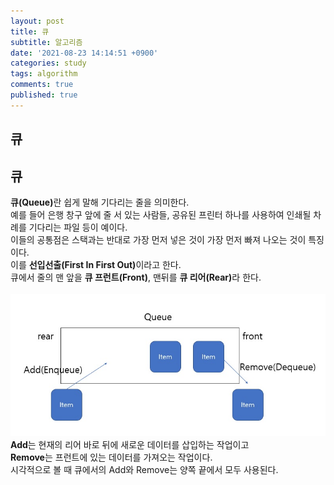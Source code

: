 ```yaml
---
layout: post
title: 큐
subtitle: 알고리즘
date: '2021-08-23 14:14:51 +0900'
categories: study
tags: algorithm
comments: true
published: true
---
```

## 큐
<h2>큐</h2>
<strong>큐(Queue)</strong>란 쉽게 말해 기다리는 줄을 의미한다.<br>
예를 들어 은행 창구 앞에 줄 서 있는 사람들, 공유된 프린터 하나를 사용하여 인쇄될 차례를 기다리는 파일 등이 예이다.<br>
이들의 공통점은 스택과는 반대로 가장 먼저 넣은 것이 가장 먼저 빠져 나오는 것이 특징이다.<br>
이를 <strong>선입선출(First In First Out)</strong>이라고 한다.<br>
큐에서 줄의 맨 앞을 <strong>큐 프런트(Front)</strong>, 맨뒤를 <strong>큐 리어(Rear)</strong>라 한다.<br>
<br>
<img src="/assets/img/queue1.jpg" title="큐" alt="아무거나"/>
<strong>Add</strong>는 현재의 리어 바로 뒤에 새로운 데이터를 삽입하는 작업이고<br>
<strong>Remove</strong>는 프런트에 있는 데이터를 가져오는 작업이다.<br>
시각적으로 볼 때 큐에서의 Add와 Remove는 양쪽 끝에서 모두 사용된다.<br>
